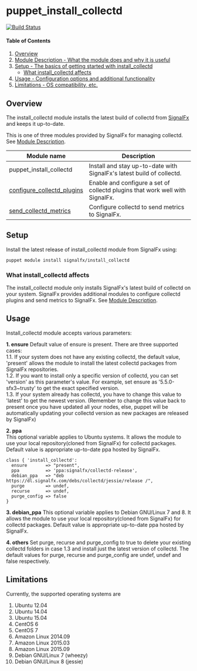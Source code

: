 # puppet_install_collectd

[![Build Status](https://travis-ci.org/signalfx/puppet_install_collectd.svg?branch=travis_tests)](https://travis-ci.org/signalfx/puppet_install_collectd)

#### Table of Contents

1. [Overview](#overview)
2. [Module Description - What the module does and why it is useful](#module-description)
3. [Setup - The basics of getting started with install_collectd](#setup)
    * [What install_collectd affects](#what-install_collectd-affects)
4. [Usage - Configuration options and additional functionality](#usage)
5. [Limitations - OS compatibility, etc.](#limitations)

## Overview

The install_collectd module installs the latest build of collectd from [SignalFx](http://signalfx.com) and keeps it up-to-date.

This is one of three modules provided by SignalFx for managing collectd. See [Module Description](#module-description). 

Module name | Description
------------| ------------
puppet_install_collectd | Install and stay up-to-date with SignalFx's latest build of collectd.
[configure_collectd_plugins](https://forge.puppetlabs.com/signalfx/configure_collectd_plugins) | Enable and configure a set of collectd plugins that work well with SignalFx.
[send_collectd_metrics](https://forge.puppetlabs.com/signalfx/send_collectd_metrics) | Configure collectd to send metrics to SignalFx.

## Setup
Install the latest release of install_collectd module from SignalFx using:
```shell
puppet module install signalfx/install_collectd
```

### What install_collectd affects

The install_collectd module only installs SignalFx's latest build of collectd on your system. SignalFx provides additional modules to configure collectd plugins and send metrics to SignalFx. See [Module Description](#module-description).

## Usage

Install_collectd module accepts various parameters:

**1. ensure**
Default value of ensure is present. There are three supported cases:  
  1.1. If your system does not have any existing collectd, the default value, 'present' allows the module to install the latest collectd packages from SignalFx repositories.  
  1.2. If you want to install only a specific version of collectd, you can set 'version' as this parameter's value. For example, set ensure as '5.5.0-sfx3~trusty' to get the exact specified version.  
  1.3. If your system already has collectd, you have to change this value to 'latest' to get the newest version. (Remember to change this value back to present once you have updated all your nodes, else, puppet will be automatically updating your collectd version as new packages are released by SignalFx)  

**2. ppa**  
This optional variable applies to Ubuntu systems. It allows the module to use your local repository(cloned from SignalFx) for collectd packages. Default value is appropriate up-to-date ppa hosted by SignalFx.

```shell
class { 'install_collectd':
  ensure       => "present",
  ppa          => 'ppa:signalfx/collectd-release',
  debian_ppa   => "deb https://dl.signalfx.com/debs/collectd/jessie/release /",
  purge        => undef,
  recurse      => undef,
  purge_config => false
}
```

**3. debian_ppa**
This optional variable applies to Debian GNU/Linux 7 and 8. It allows the module to use your local repository(cloned from SignalFx) for collectd packages. Default value is appropriate up-to-date ppa hosted by SignalFx.

**4. others**
Set purge, recurse and purge_config to true to delete your existing collectd folders in case 1.3 and install just the latest version of collectd. The default values for purge, recurse and purge_config are undef, undef and false respectively.

## Limitations

Currently, the supported operating systems are 
  1. Ubuntu 12.04
  2. Ubuntu 14.04
  3. Ubuntu 15.04
  4. CentOS 6
  5. CentOS 7
  6. Amazon Linux 2014.09
  7. Amazon Linux 2015.03
  8. Amazon Linux 2015.09
  9. Debian GNU/Linux 7 (wheezy)
  10. Debian GNU/Linux 8 (jessie)
